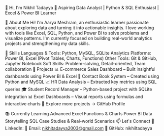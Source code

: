 👋 Hi, I'm Nikhil Tadayya
🎯 Aspiring Data Analyst | Python & SQL Enthusiast | Excel & Power BI Learner

📌 About Me
Hi! I'm Aarya Meshram, an enthusiastic learner passionate about exploring data and turning it into actionable insights. I love working with tools like Excel, SQL, Python, and Power BI to solve problems and visualize patterns. I'm currently focused on building real-world analytics projects and strengthening my data skills.

🔧 Skills
Languages & Tools: Python, MySQL, SQLite
Analytics Platforms: Power BI, Excel (Pivot Tables, Charts, Functions)
Other Tools: Git & GitHub, Jupyter Notebook
Soft Skills: Problem-solving, Detail-oriented, Team collaboration
💼 Projects
📊 E-commerce Sales Dashboard – Built insightful dashboards using Power BI & Excel
📁 Contact Book System – Created using Python and MySQL
📈 HR Data Analysis – Extracted key metrics using SQL queries
🎓 Student Record Manager – Python-based project with SQLite integration
📊 Excel Dashboards – Visual reports using formulas and interactive charts
📂 Explore more projects → GitHub Profile

📚 Currently Learning
Advanced Excel Functions & Charts
Power BI Data Storytelling
SQL Case Studies & Real-world Scenarios
📫 Let's Connect
💼 LinkedIn: 
📧 Email: nikhitadayya2003@gmail.com
🧠 GitHub: nikhiltadayya
